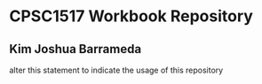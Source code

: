 # CPSC1517 Workbook Repository

## Kim Joshua Barrameda

alter this statement to indicate the usage of this repository
